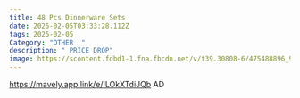 ```yaml
---
title: 48 Pcs Dinnerware Sets
date: 2025-02-05T03:33:28.112Z
tags: 2025-02-05
Category: "OTHER  "
description: " PRICE DROP"
image: https://scontent.fdbd1-1.fna.fbcdn.net/v/t39.30808-6/475488896_9708106852546661_5725494469854707344_n.jpg?_nc_cat=100&ccb=1-7&_nc_sid=aa7b47&_nc_ohc=eCgAS4bEURIQ7kNvgHOS_SN&_nc_zt=23&_nc_ht=scontent.fdbd1-1.fna&_nc_gid=A2YvqiRLDWYzldXxu6xADcT&oh=00_AYCmrjem3pvIuTJk9ZSYifyARieC6vj1mNhZiTS1pAX9UA&oe=67A8A096
---
```

https://mavely.app.link/e/ILOkXTdiJQb   AD